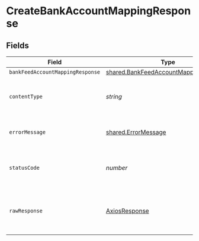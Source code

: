 # CreateBankAccountMappingResponse


## Fields

| Field                                                                                          | Type                                                                                           | Required                                                                                       | Description                                                                                    |
| ---------------------------------------------------------------------------------------------- | ---------------------------------------------------------------------------------------------- | ---------------------------------------------------------------------------------------------- | ---------------------------------------------------------------------------------------------- |
| `bankFeedAccountMappingResponse`                                                               | [shared.BankFeedAccountMappingResponse](../../models/shared/bankfeedaccountmappingresponse.md) | :heavy_minus_sign:                                                                             | Success                                                                                        |
| `contentType`                                                                                  | *string*                                                                                       | :heavy_check_mark:                                                                             | HTTP response content type for this operation                                                  |
| `errorMessage`                                                                                 | [shared.ErrorMessage](../../models/shared/errormessage.md)                                     | :heavy_minus_sign:                                                                             | The request made is not valid.                                                                 |
| `statusCode`                                                                                   | *number*                                                                                       | :heavy_check_mark:                                                                             | HTTP response status code for this operation                                                   |
| `rawResponse`                                                                                  | [AxiosResponse](https://axios-http.com/docs/res_schema)                                        | :heavy_minus_sign:                                                                             | Raw HTTP response; suitable for custom response parsing                                        |